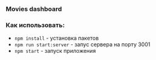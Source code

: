 ### Movies dashboard

### Как использовать:

- `npm install` - установка пакетов
- `npm run start:server` - запус сервера на порту 3001
- `npm start` - запуск приложения
